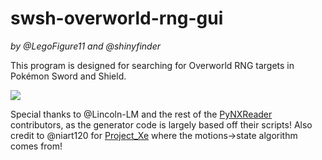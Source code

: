 # swsh-overworld-rng-gui
_by @LegoFigure11 and @shinyfinder_

This program is designed for searching for Overworld RNG targets in Pokémon Sword and Shield.

![](https://i.imgur.com/3iH1ss3.png)

Special thanks to @Lincoln-LM and the rest of the [PyNXReader](https://github.com/Lincoln-LM/PyNXReader) contributors, as the generator code is largely based off their scripts!
Also credit to @niart120 for [Project_Xe](https://github.com/niart120/Project_Xe) where the motions->state algorithm comes from!